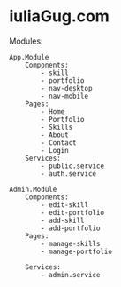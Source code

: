 # iuliaGug.com

Modules:

    App.Module
        Components:
            - skill
            - portfolio
            - nav-desktop
            - nav-mobile
        Pages:
            - Home
            - Portfolio
            - Skills
            - About
            - Contact
            - Login
        Services:
            - public.service
            - auth.service

    Admin.Module
        Components:
            - edit-skill
            - edit-portfolio
            - add-skill
            - add-portfolio
        Pages:
            - manage-skills
            - manage-portfolio

        Services:
            - admin.service
